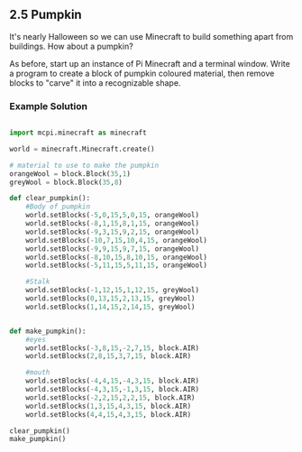 ## 2.5 Pumpkin

It's nearly Halloween so we can use Minecraft to build something apart from
buildings. How about a pumpkin?

As before, start up an instance of Pi Minecraft and a terminal window. Write a program to create a block of pumpkin coloured material, then remove blocks to "carve" it into a recognizable shape.


### Example Solution

```python

import mcpi.minecraft as minecraft

world = minecraft.Minecraft.create()

# material to use to make the pumpkin
orangeWool = block.Block(35,1)
greyWool = block.Block(35,8)

def clear_pumpkin():
	#Body of pumpkin
	world.setBlocks(-5,0,15,5,0,15, orangeWool)
	world.setBlocks(-8,1,15,8,1,15, orangeWool)
	world.setBlocks(-9,3,15,9,2,15, orangeWool)
	world.setBlocks(-10,7,15,10,4,15, orangeWool)
	world.setBlocks(-9,9,15,9,7,15, orangeWool)
	world.setBlocks(-8,10,15,8,10,15, orangeWool)
	world.setBlocks(-5,11,15,5,11,15, orangeWool)

	#Stalk
	world.setBlocks(-1,12,15,1,12,15, greyWool)
	world.setBlocks(0,13,15,2,13,15, greyWool)
	world.setBlocks(1,14,15,2,14,15, greyWool)


def make_pumpkin():
	#eyes
	world.setBlocks(-3,8,15,-2,7,15, block.AIR)
	world.setBlocks(2,8,15,3,7,15, block.AIR)

	#mouth
	world.setBlocks(-4,4,15,-4,3,15, block.AIR)
	world.setBlocks(-4,3,15,-1,3,15, block.AIR)
	world.setBlocks(-2,2,15,2,2,15, block.AIR)
	world.setBlocks(1,3,15,4,3,15, block.AIR)
	world.setBlocks(4,4,15,4,3,15, block.AIR)

clear_pumpkin()
make_pumpkin()

```
